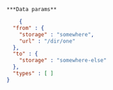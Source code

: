     ***Data params**

```json
    {
  "from" : {
    "storage" : "somewhere",
    "url" : "/dir/one"
  },
  "to" : {
    "storage" : "somewhere-else"
  },
  "types" : [ ]
}
```
